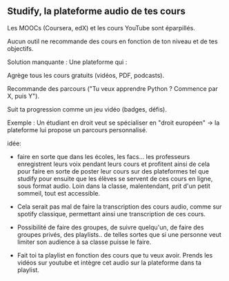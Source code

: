 ## Studify, la plateforme audio de tes cours

Les MOOCs (Coursera, edX) et les cours YouTube sont éparpillés.

Aucun outil ne recommande des cours en fonction de ton niveau et de tes objectifs.

Solution manquante :
Une plateforme qui :

Agrège tous les cours gratuits (vidéos, PDF, podcasts).

Recommande des parcours ("Tu veux apprendre Python ? Commence par X, puis Y").

Suit ta progression comme un jeu vidéo (badges, défis).

Exemple : Un étudiant en droit veut se spécialiser en "droit européen" → la plateforme lui propose un parcours personnalisé.

idée:

- faire en sorte que dans les écoles, les facs... les professeurs enregistrent leurs voix pendant leurs cours et profitent ainsi de cela pour faire en sorte de poster leur cours sur des plateformes tel que studify pour ensuite que les élèves se servent de ces cours en ligne, sous format audio. Loin dans la classe, malentendant, prit d'un petit sommeil, tout est accessible. 

- Cela serait pas mal de faire la transcription des cours audio, comme sur spotify classique, permettant ainsi une transcription de ces cours.

- Possibilité de faire des groupes, de suivre quelqu'un, de faire des groupes privés, des playlists.. de telles sortes que si une personne veut limiter son audience à sa classe puisse le faire. 

- Fait toi ta playlist en fonction des cours que tu veux avoir. Prends les vidéos sur youtube et intègre cet audio sur la plateforme dans ta playlist.